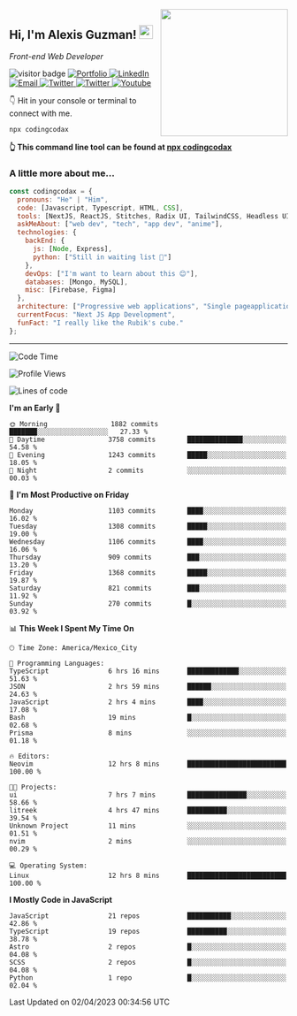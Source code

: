<img align='right' src="https://media.giphy.com/media/M9gbBd9nbDrOTu1Mqx/giphy.gif" width="230">
<h2>Hi, I'm Alexis Guzman! <img src="https://media.giphy.com/media/hvRJCLFzcasrR4ia7z/giphy.gif" width="25px"></h2>
<p><em>Front-end Web Developer</em></p>

<p>
  <img src="https://visitor-badge.glitch.me/badge?page_id=a12989x.a12989x&left_color=black&right_color=gray" alt="visitor badge"/>
  <a href='https://www.codingcodax.dev/' target='_blank'>
    <img alt='Portfolio' src='https://img.shields.io/badge/Portfolio-black?logo=vercel&style=flat-square'>
  </a>
  <a href='https://linkedin.com/in/codingcodax/' target='_blank'>
    <img alt='LinkedIn' src='https://img.shields.io/badge/LinkedIn-black?logo=LinkedIn&style=flat-square'>
  </a>
  <a href='mailto:codingcodax@gmail.com' target='_blank'>
    <img alt='Email' src='https://img.shields.io/badge/Email-black?logo=Gmail&style=flat-square'>
  </a>
  <a href='https://twitter.com/codingcodax' target='_blank'>
    <img alt='Twitter' src='https://img.shields.io/badge/Twitter-black?logo=Twitter&style=flat-square'>
  </a>
  <a href='https://www.instagram.com/codingcodax/' target='_blank'>
    <img alt='Twitter' src='https://img.shields.io/badge/Instagram-black?logo=Instagram&style=flat-square'>
  </a>
  <a href='https://www.youtube.com/@codingcodax' target='_blank'>
    <img alt='Youtube' src='https://img.shields.io/badge/YouTube-black?logo=Youtube&style=flat-square'>
  </a>
</p>

👇 Hit in your console or terminal to connect with me.

```bash
npx codingcodax 
```
**👆 This command line tool can be found at [npx codingcodax](https://github.com/codingcodax/npx-codingcodax)**

<h3>A little more about me...</h3>

```javascript
const codingcodax = {
  pronouns: "He" | "Him",
  code: [Javascript, Typescript, HTML, CSS],
  tools: [NextJS, ReactJS, Stitches, Radix UI, TailwindCSS, Headless UI, Prisma],
  askMeAbout: ["web dev", "tech", "app dev", "anime"],
  technologies: {
    backEnd: {
      js: [Node, Express],
      python: ["Still in waiting list 🥲"]
    },
    devOps: ["I'm want to learn about this 😊"],
    databases: [Mongo, MySQL],
    misc: [Firebase, Figma]
  },
  architecture: ["Progressive web applications", "Single pageapplications"],
  currentFocus: "Next JS App Development",
  funFact: "I really like the Rubik's cube."
};
```

---

<!--START_SECTION:waka-->
![Code Time](http://img.shields.io/badge/Code%20Time-1%2C260%20hrs%2015%20mins-blue)

![Profile Views](http://img.shields.io/badge/Profile%20Views-0-blue)

![Lines of code](https://img.shields.io/badge/From%20Hello%20World%20I%27ve%20Written-6.5%20million%20lines%20of%20code-blue)

**I'm an Early 🐤** 

```text
🌞 Morning                1882 commits        ███████░░░░░░░░░░░░░░░░░░   27.33 % 
🌆 Daytime                3758 commits        ██████████████░░░░░░░░░░░   54.58 % 
🌃 Evening                1243 commits        █████░░░░░░░░░░░░░░░░░░░░   18.05 % 
🌙 Night                  2 commits           ░░░░░░░░░░░░░░░░░░░░░░░░░   00.03 % 
```
📅 **I'm Most Productive on Friday** 

```text
Monday                   1103 commits        ████░░░░░░░░░░░░░░░░░░░░░   16.02 % 
Tuesday                  1308 commits        █████░░░░░░░░░░░░░░░░░░░░   19.00 % 
Wednesday                1106 commits        ████░░░░░░░░░░░░░░░░░░░░░   16.06 % 
Thursday                 909 commits         ███░░░░░░░░░░░░░░░░░░░░░░   13.20 % 
Friday                   1368 commits        █████░░░░░░░░░░░░░░░░░░░░   19.87 % 
Saturday                 821 commits         ███░░░░░░░░░░░░░░░░░░░░░░   11.92 % 
Sunday                   270 commits         █░░░░░░░░░░░░░░░░░░░░░░░░   03.92 % 
```


📊 **This Week I Spent My Time On** 

```text
🕑︎ Time Zone: America/Mexico_City

💬 Programming Languages: 
TypeScript               6 hrs 16 mins       █████████████░░░░░░░░░░░░   51.63 % 
JSON                     2 hrs 59 mins       ██████░░░░░░░░░░░░░░░░░░░   24.63 % 
JavaScript               2 hrs 4 mins        ████░░░░░░░░░░░░░░░░░░░░░   17.08 % 
Bash                     19 mins             █░░░░░░░░░░░░░░░░░░░░░░░░   02.68 % 
Prisma                   8 mins              ░░░░░░░░░░░░░░░░░░░░░░░░░   01.18 % 

🔥 Editors: 
Neovim                   12 hrs 8 mins       █████████████████████████   100.00 % 

🐱‍💻 Projects: 
ui                       7 hrs 7 mins        ███████████████░░░░░░░░░░   58.66 % 
litreek                  4 hrs 47 mins       ██████████░░░░░░░░░░░░░░░   39.54 % 
Unknown Project          11 mins             ░░░░░░░░░░░░░░░░░░░░░░░░░   01.51 % 
nvim                     2 mins              ░░░░░░░░░░░░░░░░░░░░░░░░░   00.29 % 

💻 Operating System: 
Linux                    12 hrs 8 mins       █████████████████████████   100.00 % 
```

**I Mostly Code in JavaScript** 

```text
JavaScript               21 repos            ███████████░░░░░░░░░░░░░░   42.86 % 
TypeScript               19 repos            ██████████░░░░░░░░░░░░░░░   38.78 % 
Astro                    2 repos             █░░░░░░░░░░░░░░░░░░░░░░░░   04.08 % 
SCSS                     2 repos             █░░░░░░░░░░░░░░░░░░░░░░░░   04.08 % 
Python                   1 repo              █░░░░░░░░░░░░░░░░░░░░░░░░   02.04 % 
```




 Last Updated on 02/04/2023 00:34:56 UTC
<!--END_SECTION:waka-->
